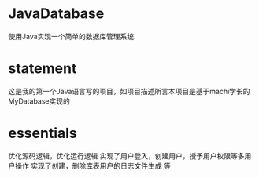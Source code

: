 # JavaDatabase
使用Java实现一个简单的数据库管理系统.
#  statement
这是我的第一个Java语言写的项目，如项目描述所言本项目是基于machi学长的MyDatabase实现的
# essentials
优化源码逻辑，优化运行逻辑
实现了用户登入，创建用户，授予用户权限等多用户操作
实现了创建，删除库表用户的日志文件生成
等
